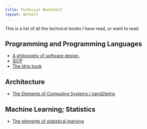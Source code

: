 ```yaml
---
title: Technical Bookshelf
layout: default
...
```


This is a list of all the technical books I have read, or want to read.

## Programming and Programming Languages

* [A philosophy of software design.](https://web.stanford.edu/~ouster/cgi-bin/book.php)
* [SICP](http://mitpress.mit.edu/9780262510875/structure-and-interpretation-of-computer-programs/)
* [The Idris book](https://www.manning.com/books/type-driven-development-with-idris)

## Architecture 
* [The Elements of Computing Systems / nand2tetris ](https://www.nand2tetris.org/)

## Machine Learning; Statistics
* [The elements of statistical learning](https://link.springer.com/book/10.1007/978-0-387-84858-7)
